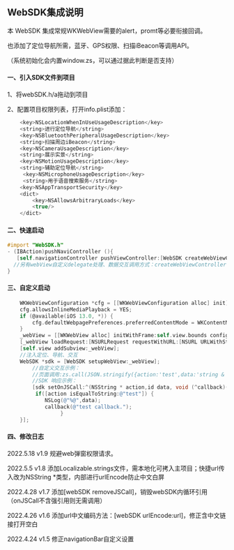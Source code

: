 ## WebSDK集成说明

本 WebSDK 集成常规WKWebView需要的alert，promt等必要衔接回调。

也添加了定位导航所需，蓝牙、GPS权限、扫描iBeacon等调用API。

（系统初始化会内置window.zs，可以通过据此判断是否支持）

#### 一、引入SDK文件到项目

1、将webSDK.h/a拖动到项目

2、配置项目权限列表，打开info.plist添加：

```javascript
    <key>NSLocationWhenInUseUsageDescription</key>
    <string>进行定位导航</string>
    <key>NSBluetoothPeripheralUsageDescription</key>
    <string>扫描周边iBeacon</string>
    <key>NSCameraUsageDescription</key>
    <string>展示实景</string>
    <key>NSMotionUsageDescription</key>
    <string>辅助定位导航</string>
     <key>NSMicrophoneUsageDescription</key>
     <string>用于语音搜索服务</string>
    <key>NSAppTransportSecurity</key>
    <dict>
        <key>NSAllowsArbitraryLoads</key>
        <true/>
    </dict>
```

#### 二、快速启动

```objective-c
#import "WebSDK.h"
- (IBAction)pushNaviController (){
   [self.navigationController pushViewController:[WebSDK createWebViewController:(NSString *)url] animated:YES];
  //另有webView自定义delegate处理、数据交互调用方式：createWebViewController:delegate:onJSCall:;
}
```

#### 三、自定义启动

```objective-c
    WKWebViewConfiguration *cfg = [[WKWebViewConfiguration alloc] init];
    cfg.allowsInlineMediaPlayback = YES;
    if (@available(iOS 13.0, *)) {
        cfg.defaultWebpagePreferences.preferredContentMode = WKContentModeMobile;
    }
    _webView = [[WKWebView alloc] initWithFrame:self.view.bounds configuration:cfg];
    [_webView loadRequest:[NSURLRequest requestWithURL:[NSURL URLWithString:[WebSDK urlEncode:_urlStr]]]];
    [self.view addSubview:_webView];
    //注入定位、导航、交互
    WebSDK *sdk = [WebSDK setupWebView:_webView];
        //自定义交互示例：
        //页面调用:zs.call(JSON.stringify({action:'test',data:'string & obj',callback:'appCall'}));window.appCall=function(res){ alert(res); };
        //SDK 响应示例：
        [sdk setOnJSCall:^(NSString * action,id data, void (^callback)(NSString *)) {
         if([action isEqualToString:@"test"]) {
            NSLog(@"%@",data);
            callback(@"test callback.");
                 }
    }];
```

#### 四、修改日志

2022.5.18 v1.9 规避web弹窗权限请求。

2022.5.5 v1.8 添加Localizable.strings文件，需本地化可拷入主项目；快捷url传入改为NSString *类型，内部进行urlEncode防止中文白屏

2022.4.28 v1.7 添加[webSDK removeJSCall]，销毁webSDK内循环引用（onJSCall不含强引用则无需调用）

2022.4.26 v1.6 添加url中文编码方法：[webSDK urlEncode:url]，修正含中文链接打开空白

2022.4.24 v1.5 修正navigationBar自定义设置
